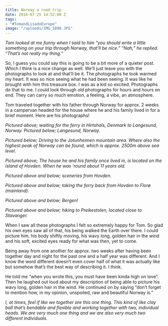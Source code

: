 ```yaml
---
title: Norway a road trip
date: 2016-07-25 14:52:00 Z
tags:
- "#TomandLisadoEurope"
image: "/uploads/IMG_1090.JPG"
---
```


*Tom looked at me funny when I said to him “you should write a little something on your trip through Norway, that’ll be nice.” “Nah,” he replied. “That’s not really my thing.”*
<!--more-->
So, I guess you could say this is going to be a bit more of a quieter post. Which I think is a nice change as well. We’ll just leave you with the photographs to look at and that’ll be it. The photographs he took warmed my heart. It was so nice seeing what he had been seeing. It was like he brought with him this treasure box. I was as a kid so excited. Photographs do that to me. I could look through old photographs for hours and hours on end. They can carry so much emotion, a feeling, a vibe, an atmosphere.

Tom traveled together with his father through Norway for approx. 2 weeks in a campervan headed for the house where he and his family lived in for a brief moment. Here are his photographs!

*Pictured above; waiting for the ferry in Hirtshals, Denmark to Langesund, Norway. Pictured below; Langesund, Norway.*

*Pictured below; Driving to the Jotunheimen mountain area. Where also the highest peak of Norway can be found, which is approx. 2500m above sea level.*

*Pictured above; The house he and his family once lived in, is located on the island of Hovden. When he was ‘round about 11 years old.*

*Pictured above and below; sceneries from Hovden.*

*Pictured above and below; taking the ferry back from Hovden to Florø (mainland).*

*Pictured above and below; Bergen!*

*Pictured above and below; hiking to Preikestolen, located close to Stavanger.*

When I saw all these photographs I felt so extremely happy for Tom. So glad his own eyes saw all of that, his being walked the Earth over there. I could picture him, his body shiftly moving, his wavy long, golden hair in the wind and his soft, excited eyes ready for what was then, yet to come. 

Being away from one another for approx. two weeks after having been together day and night for the past one and a half year was different. And I know the word different doesn’t even cover half of what it was actually like but somehow that’s the best way of describing it. I think.

He told me “when you wrote this, you must have been kinda high on love”. Then he laughed out loud about my description of being able to picture his wavy long, golden hair in the wind. He continued on by saying “don’t forget to mention how, in my opinion, unspoiled, raw and beautiful Norway is.” 

*I, at times, feel if like we together are this one thing. This kind of like clay ball that’s bendable and flexible and working together with two, individual heads. We are very much one thing and we are also very much two different individuals.*